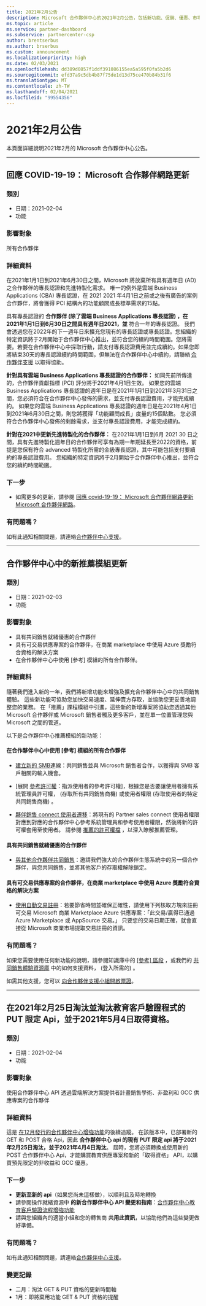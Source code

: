 ```yaml
---
title: 2021年2月公告
description: Microsoft 合作夥伴中心的2021年2月公告，包括新功能、促銷、優惠、市場或現有供應專案的變更。
ms.topic: article
ms.service: partner-dashboard
ms.subservice: partnercenter-csp
author: brentserbus
ms.author: brserbus
ms.custom: announcement
ms.localizationpriority: high
ms.date: 02/03/2021
ms.openlocfilehash: dd389d0857f1ddf391086155ea5a595f0fa5b2d6
ms.sourcegitcommit: efd37a9c5db4b87f75de1d13d75ce470b84b31f6
ms.translationtype: MT
ms.contentlocale: zh-TW
ms.lasthandoff: 02/04/2021
ms.locfileid: "99554356"
---
```

# <a name="february-2021-announcements"></a>2021年2月公告

本頁面詳細說明2021年2月的 Microsoft 合作夥伴中心公告。

_______________
## <a name="responding-to-covid-19-microsoft-partner-network-update"></a><a name="3"></a> 回應 COVID-19-19： Microsoft 合作夥伴網路更新

### <a name="categories"></a>類別

- 日期：2021-02-04
- 功能

### <a name="impacted-audience"></a>影響對象

所有合作夥伴

### <a name="details"></a>詳細資料

在2021年1月1日到2021年6月30日之間，Microsoft 將放棄所有具有週年日 (AD) 之合作夥伴的專長認證和先進特製化需求。 唯一的例外是雲端 Business Applications (CBA) 專長認證，在 2021 2021 年4月1日之前或之後有廣告的案例合作夥伴，將會獲得 PCI 結構內的功能顧問成長標準需求的15點。  

具有專長認證的 **合作夥伴 (除了雲端 Business Applications 專長認證) ，在2021年1月1日到6月30日之間具有週年日2021，並** 符合一年的專長認證。 我們會透過您在2022年的下一週年日來擴充您現有的專長認證或專長認證。您組織的特定資訊將于2月開始于合作夥伴中心推出，並符合您的續約時間範圍。您將需要。若要在合作夥伴中心中採取行動，請支付專長認證費用並完成續約。如果您即將結束30天的專長認證續約時間範圍，但無法在合作夥伴中心中續約，請聯絡 [合作夥伴支援](https://partner.microsoft.com/support) 以取得協助。  

**針對具有雲端 Business Applications 專長認證的合作夥伴：** 如同先前所傳達的，合作夥伴貢獻指標 (PCI) 評分將于2021年4月1日生效。 如果您的雲端 Business Applications 專長認證的週年日是在2021年1月1日到2021年3月31日之間，您必須符合在合作夥伴中心發佈的需求，並支付專長認證費用，才能完成續約。 如果您的雲端 Business Applications 專長認證的週年日是在2021年4月1日到2021年6月30日之間，則您將獲得「功能顧問成長」度量的15個點數。 您必須符合合作夥伴中心發佈的剩餘需求，並支付專長認證費用，才能完成續約。  

**針對在2021中更新先進特製化的合作夥伴：** 在2021年1月1日到6月 2021 30 日之間，具有先進特製化週年日的合作夥伴可享有為期一年期延長至2022的資格，前提是您保有符合 advanced 特製化所需的金級專長認證，其中可能包括支付要續約的專長認證費用。 您組織的特定資訊將于2月開始于合作夥伴中心推出，並符合您的續約時間範圍。  

### <a name="next-steps"></a>下一步

- 如需更多的更新，請參閱 [回應 covid-19-19： Microsoft 合作夥伴網路更新 Microsoft 合作夥伴網路](https://blogs.partner.microsoft.com/mpn/responding-to-covid-19-microsoft-partner-network/)。

### <a name="questions"></a>有問題嗎？

如有此通知相關問題，請連絡[合作夥伴中心支援](https://partner.microsoft.com/dashboard/support/referrals/servicerequests?category=referrals)。

________________
## <a name="new-updates-to-the-referrals-module-in-partner-center"></a><a name="2"></a> 合作夥伴中心中的新推薦模組更新

### <a name="categories"></a>類別

- 日期：2021-02-03
- 功能
 
### <a name="impacted-audience"></a>影響對象

- 具有共同銷售就緒優惠的合作夥伴
- 具有可交易供應專案的合作夥伴，在商業 marketplace 中使用 Azure 獎勵符合資格的解決方案
- 在合作夥伴中心中使用 [參考] 模組的所有合作夥伴。

### <a name="details"></a>詳細資料

隨著我們進入新的一年，我們將新增功能來增強及擴充合作夥伴中心中的共同銷售體驗。 這些新功能可協助您加快交易速度、延伸賣方存取，並協助您更妥善地調整您的業務。 在「推薦」課程模組中引進，這些新的新增專案將協助您透過其他 Microsoft 合作夥伴或 Microsoft 銷售者觸及更多客戶，並在單一位置管理您與 Microsoft 之間的管道。  

以下是合作夥伴中心推薦模組的新功能：

#### <a name="all-partners-using-the-referrals-module-in-partner-center"></a>在合作夥伴中心中使用 [參考] 模組的所有合作夥伴  

- [建立新的 SMB](https://docs.microsoft.com/partner-center/connect-with-your-customers)連線：共同銷售並與 Microsoft 銷售者合作，以獲得與 SMB 客戶相關的輸入機會。

- [展開 [參考許可權](https://docs.microsoft.com/partner-center/permissions-overview#manage-referrals)：指派使用者的參考許可權]，根據您是否要讓使用者擁有系統管理員許可權， (存取所有共同銷售商機) 或使用者權限 (存取使用者的特定共同銷售商機) 。

- [夥伴銷售 connect 使用者遷移](https://docs.microsoft.com/partner-center/psc-to-pc#user-migration)：將現有的 Partner sales connect 使用者權限對應到對應的合作夥伴中心參考系統管理員和參考使用者權限，然後將新的許可權套用至使用者。 請參閱 [推薦的許可權檔](https://docs.microsoft.com/partner-center/permissions-overview#manage-referrals) ，以深入瞭解推薦管理。  

#### <a name="partners-with-co-sell-ready-offers"></a>具有共同銷售就緒優惠的合作夥伴

- [與其他合作夥伴共同銷售](https://docs.microsoft.com/partner-center/manage-co-sell-opportunities)：邀請我們強大的合作夥伴生態系統中的另一個合作夥伴，與您共同銷售，並將其他客戶的存取權解除鎖定。  

#### <a name="partners-with-a-transactable-offer-using-an-azure-incentive-eligible-solution-in-the-commercial-marketplace"></a>具有可交易供應專案的合作夥伴，在商業 marketplace 中使用 Azure 獎勵符合資格的解決方案

- [使用自動交易註冊](https://docs.microsoft.com/partner-center/register-deals)：若要節省時間並確保正確性，請使用下列核取方塊來註冊可交易 Microsoft 商業 Marketplace Azure 供應專案：「此交易/贏得已通過 Azure Marketplace 或 AppSource 交易。」 只要您的交易日期正確，就會直接從 Microsoft 商業市場提取交易註冊的資訊。

### <a name="questions"></a>有問題嗎？

如果您需要使用任何新功能的說明，請參閱知識庫中的 [ [參考] 區段](https://docs.microsoft.com/partner-center/referrals) ，或我們的 [共同銷售體驗資源庫](https://aka.ms/CoSellExperience) 中的如何支援資料， (登入所需的) 。

如需其他支援，您可以 [向合作夥伴支援小組開啟票證](https://partner.microsoft.com/support/?stage=1)。

________________
## <a name="deprecation-and-retirement-of-put-qualification-apis-for-the-education-customer-validation-process-by-february-25th-2021-and-get-qualification-by-may-4th-2021"></a><a name="1"></a> 在2021年2月25日淘汰並淘汰教育客戶驗證程式的 PUT 限定 Api，並于2021年5月4日取得資格。

### <a name="categories"></a>類別

- 日期：2021-02-04
- 功能

### <a name="impacted-audience"></a>影響對象

使用合作夥伴中心 API 透過雲端解決方案提供者計畫銷售學術、非盈利和 GCC 供應專案的合作夥伴

### <a name="details"></a>詳細資料

這是 [在12月發行的合作夥伴中心增強功能](https://docs.microsoft.com/partner-center/announcements/2020-december#1)的後續追蹤。 在該版本中，已部署新的 GET 和 POST 合格 Api，因此 **合作夥伴中心 api 的現有 PUT 限定 api 將于2021年2月25日淘汰，並于2021年4月4日淘汰**。 屆時，您將必須轉換成使用新的 POST 合作夥伴中心 Api，才能購買教育供應專案和新的「取得資格」 API，以購買預先限定的非收益和 GCC 優惠。

### <a name="next-steps"></a>下一步

- **更新至新的 api**（如果您尚未這樣做），以順利且及時地轉換
- 請參閱操作就緒資源中 **的新合作夥伴中心 API 變更和指南**：[合作夥伴中心教育客戶驗證流程增強功能](https://partner.microsoft.com/resources/collection/partner-center-edu-validation-enhancements#/)
- 請與您組織內的適當小組和您的轉售商 **共用此資訊**，以協助他們為這些變更做好準備。

### <a name="questions"></a>有問題嗎？

如有此通知相關問題，請連絡[合作夥伴中心支援](https://partner.microsoft.com/dashboard/support/referrals/servicerequests?category=referrals)。

### <a name="change-log"></a>變更記錄

- 二月：淘汰 GET & PUT 資格的更新時間軸
- 1月：即將棄用功能 GET & PUT 資格的提醒

